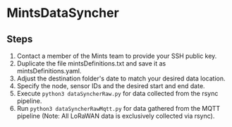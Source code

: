 # MintsDataSyncher

## Steps
1. Contact a member of the Mints team to provide your SSH public key.
2. Duplicate the file mintsDefinitions.txt and save it as mintsDefinitions.yaml.
3. Adjust the destination folder's date to match your desired data location.
4. Specify the node, sensor IDs and the desired start and end date.
5. Execute `python3 dataSyncherRaw.py` for data collected from the rsync pipeline.
6. Run `python3 dataSyncherRawMqtt.py` for data gathered from the MQTT pipeline (Note: All LoRaWAN data is exclusively collected via rsync).


